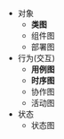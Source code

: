 * 对象
    * **类图**
    * 组件图
    * 部署图
* 行为(交互)
    * **用例图**
    * **时序图**
    * 协作图
    * 活动图
* 状态
    * 状态图